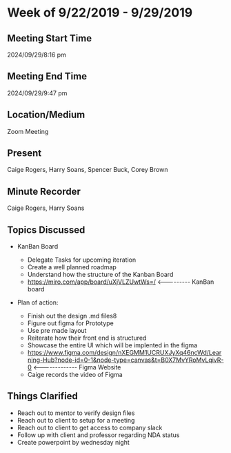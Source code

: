 # Week of 9/22/2019 - 9/29/2019

## Meeting Start Time

2024/09/29/8:16 pm

## Meeting End Time

2024/09/29/9:47 pm

## Location/Medium

Zoom Meeting

## Present

Caige Rogers, Harry Soans, Spencer Buck, Corey Brown

## Minute Recorder

Caige Rogers, Harry Soans 

## Topics Discussed
- KanBan Board
  + Delegate Tasks for upcoming iteration
  + Create a well planned roadmap 
  + Understand how the structure of the Kanban Board
  + https://miro.com/app/board/uXjVLZUwtWs=/ <--------- KanBan board
    
- Plan of action:
  + Finish out the design .md files8
  + Figure out figma for Prototype
  + Use pre made layout
  + Reiterate how their front end is structured
  + Showcase the entire UI which will be implented in the figma
  + https://www.figma.com/design/nXEGMM1UCRUXJyXq46ncWd/Learning-Hub?node-id=0-1&node-type=canvas&t=B0X7MvYRoMvLqivR-0 <------------- Figma Website
  + Caige records the video of Figma 

## Things Clarified
  + Reach out to mentor to verify design files
  + Reach out to client to setup for a meeting
  + Reach out to client to get access to company slack
  + Follow up with client and professor regarding NDA status
  + Create powerpoint by wednesday night 


